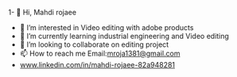 1- 👋 Hi, Mahdi rojaee
- 👀 I’m interested in Video editing with adobe products
- 🌱 I’m currently learning industrial engineering and Video editing
- 💞️ I’m looking to collaborate on editing project
- 📫 How to reach me Email:mroja1381@gmail.com
- www.linkedin.com/in/mahdi-rojaee-82a948281

<!---
mroja1381/mroja1381 is a ✨ special ✨ repository because its `README.md` (this file) appears on your GitHub profile.
You can click the Preview link to take a look at your changes.
--->
